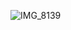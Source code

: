 ![IMG_8139](https://github.com/Jaelinny/nvm-test/assets/148875683/1d50e03f-37f2-45a0-9506-9ccdc8b5ea79)
